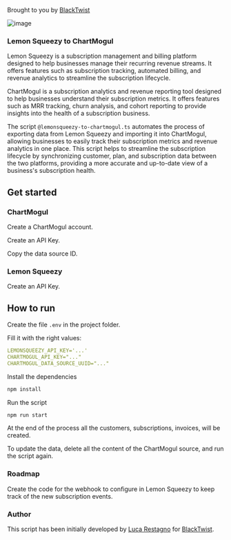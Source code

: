 Brought to you by [BlackTwist](https://blacktwist.app)

![image](https://github.com/user-attachments/assets/7eb046ce-894f-4aa3-b42f-85cb1370101d)


### Lemon Squeezy to ChartMogul

Lemon Squeezy is a subscription management and billing platform designed to help businesses manage their recurring revenue streams. It offers features such as subscription tracking, automated billing, and revenue analytics to streamline the subscription lifecycle.

ChartMogul is a subscription analytics and revenue reporting tool designed to help businesses understand their subscription metrics. It offers features such as MRR tracking, churn analysis, and cohort reporting to provide insights into the health of a subscription business.

The script `@lemonsqueezy-to-chartmogul.ts` automates the process of exporting data from Lemon Squeezy and importing it into ChartMogul, allowing businesses to easily track their subscription metrics and revenue analytics in one place. This script helps to streamline the subscription lifecycle by synchronizing customer, plan, and subscription data between the two platforms, providing a more accurate and up-to-date view of a business's subscription health.

## Get started

### ChartMogul

Create a ChartMogul account.

Create an API Key.

Copy the data source ID.

### Lemon Squeezy

Create an API Key.

## How to run

Create the file `.env` in the project folder.

Fill it with the right values:

```yaml
LEMONSQUEEZY_API_KEY='...'
CHARTMOGUL_API_KEY="..."
CHARTMOGUL_DATA_SOURCE_UUID="..."
```

Install the dependencies

```bash
npm install
```

Run the script

```bash
npm run start
```

At the end of the process all the customers, subscriptions, invoices, will be created.

To update the data, delete all the content of the ChartMogul source, and run the script again.

### Roadmap

Create the code for the webhook to configure in Lemon Squeezy to keep track of the new subscription events.

### Author

This script has been initially developed by [Luca Restagno](https://www.threads.com/@luca.restagno.dev) for [BlackTwist](https://blacktwist.app).
